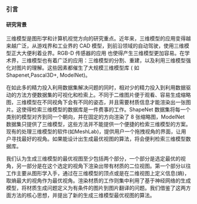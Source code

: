 ### 引言



#### 研究背景



三维模型是图形学和计算机视觉方向的研究重点。近年来，三维模型的应用变得越来越广泛，从游戏界和工业界的 CAD 模型，到前沿领域的自动驾驶，使用三维模型正大大便利着业界。RGB-D 传感器的应用
也使得产生三维模型更加容易。在学术界，三维模型也有着广泛的应用：三维模型的分割、重建，以及利用三维模型强化对图片的理解。这些因素都催生了大规模三维模型库 ( 如Shapenet,Pascal3D+, ModelNet)。

在如此多的精力投入利用数据集解决问题的同时，相对少的精力投入到利用数据驱动的方法方便数据集的可视化和检索上。不同于二维图片便于观看、容易生成缩略图，三维模型在不同视角下会有不同的姿态，并且需要材质信息才能渲染出一张图片。这使得检索三维模型的数据库是一件费事的工作。ShapeNet 数据集将每一个类别的模型对齐到同一个朝向，并在固定的方向渲染了 8 张缩略图，ModelNet 数据集只提供了三维模型，这些方法并不能提供一个便捷的检索三维模型的方案。现有的处理三维模型的软件(如MeshLab)，提供用户一个拖拽视角的界面，让用户寻找最好的视角。如果能设计出生成最优视图的算法，将会便利检索三维模型数据库。

我们认为生成三维模型的最优视图至少包括两个部分，一个部分是选定最优的视角，另一部分是在这个选定的视角下渲染出带有材质的二位视图。第一个部分以往工作主要从图形学入手，通过在三维模型的顶点或是在二维视图上定义信息(熵)，取熵最大的视角作为最优视角。渲染材质的工作则集中利用了基于神经网络的生成模型，将材质生成问题定义为有条件的图片到图片翻译的问题。我们借鉴了这两方面方法的核心思想，并提出了新的生成三维模型最优视图的算法。